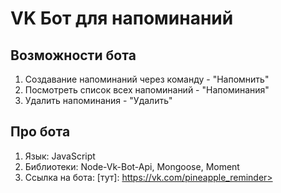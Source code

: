 # VK Бот для напоминаний
## Возможности бота

1. Создавание напоминаний через команду - "Напомнить"
2. Посмотреть список всех напоминаний - "Напоминания"
3. Удалить напоминания - "Удалить"

## Про бота

1. Язык: JavaScript
2. Библиотеки: Node-Vk-Bot-Api, Mongoose, Moment
3. Ссылка на бота: [тут]: https://vk.com/pineapple_reminder>
